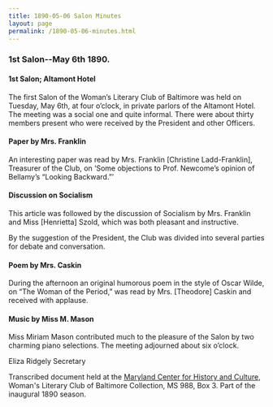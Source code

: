 ```yaml
---
title: 1890-05-06 Salon Minutes
layout: page
permalink: /1890-05-06-minutes.html
---
```


### 1st Salon--May 6th 1890.

#### 1st Salon; Altamont Hotel

The first Salon of the Woman’s Literary Club of Baltimore was held on Tuesday, May 6th, at four o’clock, in private parlors of the Altamont Hotel. The meeting was a social one and quite informal. There were about thirty members present who were received by the President and other Officers.

#### Paper by Mrs. Franklin

An interesting paper was read by Mrs. Franklin [Christine Ladd-Franklin], Treasurer of the Club, on ‘Some objections to Prof. Newcome’s opinion of Bellamy’s “Looking Backward.”’

#### Discussion on Socialism

This article was followed by the discussion of Socialism by Mrs. Franklin and Miss [Henrietta] Szold, which was both pleasant and instructive.

By the suggestion of the President, the Club was divided into several parties for debate and conversation.

#### Poem by Mrs. Caskin

During the afternoon an original humorous poem in the style of Oscar Wilde, on “The Woman of the Period,” was read by Mrs. [Theodore] Caskin and received with applause.

#### Music by Miss M. Mason

Miss Miriam Mason contributed much to the pleasure of the Salon by two charming piano selections. The meeting adjourned about six o’clock.

Eliza Ridgely
Secretary

Transcribed document held at the [Maryland Center for History and Culture](http://mdhs.org/), Woman's Literary Club of Baltimore Collection, MS 988, Box 3. Part of the inaugural 1890 season.